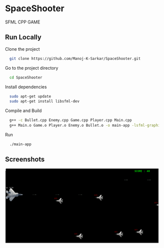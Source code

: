# SpaceShooter
SFML CPP GAME

## Run Locally

Clone the project

```bash
  git clone https://github.com/Manoj-K-Sarkar/SpaceShooter.git
```

Go to the project directory

```bash
  cd SpaceShooter
```

Install dependencies

```bash
  sudo apt-get update
  sudo apt-get install libsfml-dev
```

Compile and Build

```bash
  g++ -c Bullet.cpp Enemy.cpp Game.cpp Player.cpp Main.cpp
  g++ Main.o Game.o Player.o Enemy.o Bullet.o -o main-app -lsfml-graphics -lsfml-window -lsfml-system -lsfml-audio
```

Run

```bash
  ./main-app
```

## Screenshots

![App Screenshot](./docs/spaceshooter.png)
